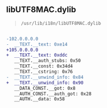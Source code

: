 ## libUTF8MAC.dylib

> `/usr/lib/i18n/libUTF8MAC.dylib`

```diff

-102.0.0.0.0
-  __TEXT.__text: 0xe14
+105.0.0.0.0
+  __TEXT.__text: 0xddc
   __TEXT.__auth_stubs: 0x50
   __TEXT.__const: 0x34d4
   __TEXT.__cstring: 0x76
-  __TEXT.__unwind_info: 0x84
+  __TEXT.__unwind_info: 0x90
   __DATA_CONST.__got: 0x8
   __AUTH_CONST.__auth_got: 0x28
   __AUTH.__data: 0x58

```
